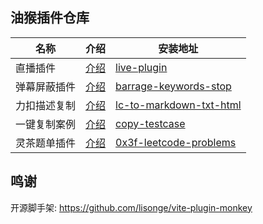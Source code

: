 

## 油猴插件仓库




| 名称 | 介绍 | 安装地址 |
|------|------|-----|
| 直播插件| [介绍](https://wuxin0011.github.io/tampermonkey-script/plugins/live-plugins.html) |  [live-plugin](https://greasyfork.org/zh-CN/scripts/449261-%E7%9B%B4%E6%92%AD%E6%8F%92%E4%BB%B6)   |
| 弹幕屏蔽插件| [介绍](https://wuxin0011.github.io/tampermonkey-script/plugins/barrage-keywords-stop.html) |  [barrage-keywords-stop](https://greasyfork.org/zh-CN/scripts/475878-barrage-keywords-stop)   |
| 力扣描述复制 | [介绍](https://wuxin0011.github.io/tampermonkey-script/plugins/lc-to-markdown-txt-html.html) |  [lc-to-markdown-txt-html](https://greasyfork.org/zh-CN/scripts/491969-lc-to-markdown-txt-html/)   |
| 一键复制案例 | [介绍](https://wuxin0011.github.io/tampermonkey-script/plugins/copy-testcase.html) |  [copy-testcase](./copy-testcase/copy-testcase.js)   |
| 灵茶题单插件 | [介绍](https://wuxin0011.github.io/tampermonkey-script/plugins/0x3f-problem-solution.html) |  [0x3f-leetcode-problems](https://greasyfork.org/zh-CN/scripts/501134-0x3f-problem-solution)   |






## 鸣谢



开源脚手架: https://github.com/lisonge/vite-plugin-monkey

